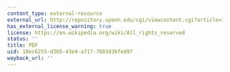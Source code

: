```yaml
---
content_type: external-resource
external_url: http://repository.upenn.edu/cgi/viewcontent.cgi?article=1039&context=neuroethics_pubs
has_external_license_warning: true
license: https://en.wikipedia.org/wiki/All_rights_reserved
status: ''
title: PDF
uid: 10ec6255-d3b5-43e4-a717-7803d3bfed97
wayback_url: ''
---
```

